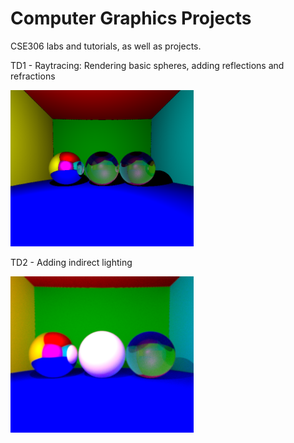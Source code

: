 # Computer Graphics Projects

CSE306 labs and tutorials, as well as projects. 



TD1 - Raytracing: Rendering basic spheres, adding reflections and refractions

<p>
  <img src="https://github.com/mariabrbz/computer-graphics-projects/blob/master/images/TD1/onemirror.png" height="250">
</p>

TD2 - Adding indirect lighting

<p>
  <img src="https://github.com/mariabrbz/computer-graphics-projects/blob/master/images/TD2/antialising_300.png" height="250">
</p>
